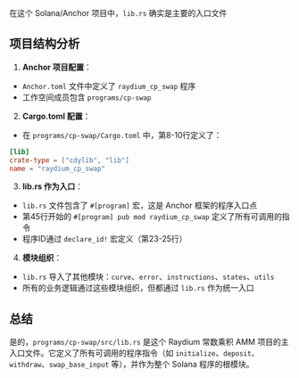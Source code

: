 在这个 Solana/Anchor 项目中，`lib.rs` 确实是主要的入口文件

## 项目结构分析
1. **Anchor 项目配置**：
  - `Anchor.toml` 文件中定义了 `raydium_cp_swap` 程序
  - 工作空间成员包含 `programs/cp-swap`

2. **Cargo.toml 配置**：
  - 在 `programs/cp-swap/Cargo.toml` 中，第8-10行定义了：
  
  ```toml
  [lib]
  crate-type = ["cdylib", "lib"]
  name = "raydium_cp_swap"
  ```

3. **lib.rs 作为入口**：
  - `lib.rs` 文件包含了 `#[program]` 宏，这是 Anchor 框架的程序入口点
  - 第45行开始的 `#[program] pub mod raydium_cp_swap` 定义了所有可调用的指令
  - 程序ID通过 `declare_id!` 宏定义（第23-25行）

4. **模块组织**：
  - `lib.rs` 导入了其他模块：`curve`、`error`、`instructions`、`states`、`utils`
  - 所有的业务逻辑通过这些模块组织，但都通过 `lib.rs` 作为统一入口

## 总结
是的，`programs/cp-swap/src/lib.rs` 是这个 Raydium 常数乘积 AMM 项目的主入口文件。它定义了所有可调用的程序指令（如 `initialize`、`deposit`、`withdraw`、`swap_base_input` 等），并作为整个 Solana 程序的根模块。
